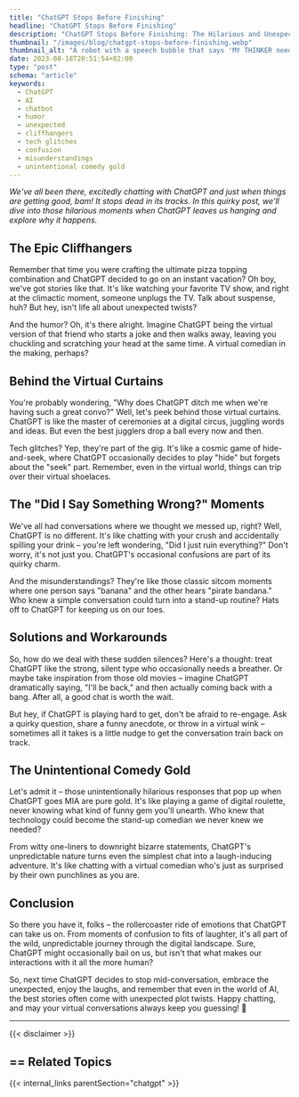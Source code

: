 ```yaml
---
title: "ChatGPT Stops Before Finishing"
headline: "ChatGPT Stops Before Finishing"
description: "ChatGPT Stops Before Finishing: The Hilarious and Unexpected Moments When AI Chatbots Leave Us Hanging"
thumbnail: "/images/blog/chatgpt-stops-before-finishing.webp"
thumbnail_alt: "A robot with a speech bubble that says 'MY THINKER needs TINKER.' The robot is looking at a computer screen."
date: 2023-08-18T20:51:54+02:00
type: "post"
schema: "article"
keywords:
  - ChatGPT
  - AI
  - chatbot
  - humor
  - unexpected
  - cliffhangers
  - tech glitches
  - confusion
  - misunderstandings
  - unintentional comedy gold
---
```


_We've all been there, excitedly chatting with ChatGPT and just when things are getting good, bam! It stops dead in its tracks. In this quirky post, we'll dive into those hilarious moments when ChatGPT leaves us hanging and explore why it happens._

## The Epic Cliffhangers

Remember that time you were crafting the ultimate pizza topping combination and ChatGPT decided to go on an instant vacation? Oh boy, we've got stories like that. It's like watching your favorite TV show, and right at the climactic moment, someone unplugs the TV. Talk about suspense, huh? But hey, isn't life all about unexpected twists?

And the humor? Oh, it's there alright. Imagine ChatGPT being the virtual version of that friend who starts a joke and then walks away, leaving you chuckling and scratching your head at the same time. A virtual comedian in the making, perhaps?

## Behind the Virtual Curtains

You're probably wondering, "Why does ChatGPT ditch me when we're having such a great convo?" Well, let's peek behind those virtual curtains. ChatGPT is like the master of ceremonies at a digital circus, juggling words and ideas. But even the best jugglers drop a ball every now and then.

Tech glitches? Yep, they're part of the gig. It's like a cosmic game of hide-and-seek, where ChatGPT occasionally decides to play "hide" but forgets about the "seek" part. Remember, even in the virtual world, things can trip over their virtual shoelaces.

## The "Did I Say Something Wrong?" Moments

We've all had conversations where we thought we messed up, right? Well, ChatGPT is no different. It's like chatting with your crush and accidentally spilling your drink – you're left wondering, "Did I just ruin everything?" Don't worry, it's not just you. ChatGPT's occasional confusions are part of its quirky charm.

And the misunderstandings? They're like those classic sitcom moments where one person says "banana" and the other hears "pirate bandana." Who knew a simple conversation could turn into a stand-up routine? Hats off to ChatGPT for keeping us on our toes.

## Solutions and Workarounds

So, how do we deal with these sudden silences? Here's a thought: treat ChatGPT like the strong, silent type who occasionally needs a breather. Or maybe take inspiration from those old movies – imagine ChatGPT dramatically saying, "I'll be back," and then actually coming back with a bang. After all, a good chat is worth the wait.

But hey, if ChatGPT is playing hard to get, don't be afraid to re-engage. Ask a quirky question, share a funny anecdote, or throw in a virtual wink – sometimes all it takes is a little nudge to get the conversation train back on track.

## The Unintentional Comedy Gold

Let's admit it – those unintentionally hilarious responses that pop up when ChatGPT goes MIA are pure gold. It's like playing a game of digital roulette, never knowing what kind of funny gem you'll unearth. Who knew that technology could become the stand-up comedian we never knew we needed?

From witty one-liners to downright bizarre statements, ChatGPT's unpredictable nature turns even the simplest chat into a laugh-inducing adventure. It's like chatting with a virtual comedian who's just as surprised by their own punchlines as you are.

## Conclusion

So there you have it, folks – the rollercoaster ride of emotions that ChatGPT can take us on. From moments of confusion to fits of laughter, it's all part of the wild, unpredictable journey through the digital landscape. Sure, ChatGPT might occasionally bail on us, but isn't that what makes our interactions with it all the more human?

So, next time ChatGPT decides to stop mid-conversation, embrace the unexpected, enjoy the laughs, and remember that even in the world of AI, the best stories often come with unexpected plot twists. Happy chatting, and may your virtual conversations always keep you guessing! 🎉

---

{{< disclaimer >}}

## == Related Topics

{{< internal_links parentSection="chatgpt" >}}
